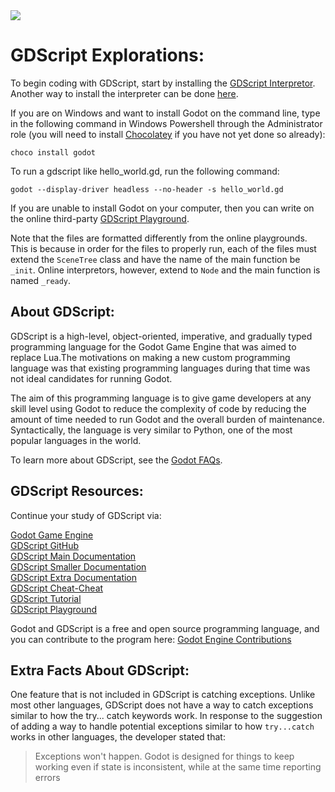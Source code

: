 <img src="https://raw.githubusercontent.com/rtoal/polyglot/master/docs/resources/gdscript-logo-64.png">

# GDScript Explorations:

To begin coding with GDScript, start by installing the [GDScript Interpretor](https://docs.godotengine.org/en/3.3/getting_started/editor/command_line_tutorial.html). Another way to install the interpreter can be done [here](https://www.francogarcia.com/en/blog/development-environments-gdscript/#interpreter-and-text-editor).

If you are on Windows and want to install Godot on the command line, type in the following command in Windows Powershell through the Administrator role (you will need to install [Chocolatey](https://chocolatey.org/install) if you have not yet done so already):

```
choco install godot
```

To run a gdscript like hello_world.gd, run the following command:

```
godot --display-driver headless --no-header -s hello_world.gd
```

If you are unable to install Godot on your computer, then you can write on the online third-party
[GDScript Playground](https://gd.tumeo.space/#).

Note that the files are formatted differently from the online playgrounds. This is because in order for the files to properly run, each of the files must extend the `SceneTree` class and have the name of the main function be `_init`. Online interpretors, however, extend to `Node` and the main function is named `_ready`.

## About GDScript:

GDScript is a high-level, object-oriented, imperative, and gradually typed programming language for the Godot Game Engine that was aimed to replace Lua.The motivations on making a new custom programming language was that existing programming languages during that time was not ideal candidates for running Godot.

The aim of this programming language is to give game developers at any skill level using Godot to reduce the complexity of code by reducing the amount of time needed to run Godot and the overall burden of maintenance. Syntactically, the language is very similar to Python, one of the most popular languages in the world.

To learn more about GDScript, see the [Godot FAQs](https://docs.godotengine.org/en/stable/about/faq.html#doc-faq-what-is-gdscript).

## GDScript Resources:

Continue your study of GDScript via:

[Godot Game Engine](https://godotengine.org/)  
[GDScript GitHub](https://github.com/godotengine/godot/tree/master/modules/gdscript)  
[GDScript Main Documentation](https://docs.godotengine.org/en/stable/tutorials/scripting/gdscript/index.html)  
[GDScript Smaller Documentation](https://gdscript.com/)  
[GDScript Extra Documentation](https://www.francogarcia.com/en/blog/development-environments-gdscript/#interpreter-and-text-editor)  
[GDScript Cheat-Cheat](https://godot.community/topic/78/gdscript-cheatsheet/2)  
[GDScript Tutorial](https://gdquest.github.io/learn-gdscript/?ref=godot-docs)  
[GDScript Playground](https://gd.tumeo.space/#)

Godot and GDScript is a free and open source programming language, and you can contribute to the program here:
[Godot Engine Contributions](https://docs.godotengine.org/en/stable/contributing/how_to_contribute.html)

## Extra Facts About GDScript:

One feature that is not included in GDScript is catching exceptions. Unlike most other languages, GDScript does not have a way to catch exceptions similar to how the try... catch keywords work. In response to the suggestion of adding a way to handle potential exceptions similar to how `try...catch` works in other languages, the developer stated that:

> Exceptions won't happen. Godot is designed for things to keep working even if state is inconsistent, while at the same time reporting errors
